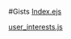 #Gists
[Index.ejs](https://gist.github.com/eabhijay1/798b00f74a6428ec9188c9c2fba1de7e)


[user_interests.js](https://gist.github.com/cs-kevinlu/9acd44f5697c3c5ab429c65facc40382)
